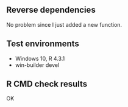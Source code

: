 ## Reverse dependencies

No problem since I just added a new function.


## Test environments

* Windows 10, R 4.3.1
* win-builder devel


## R CMD check results

OK
